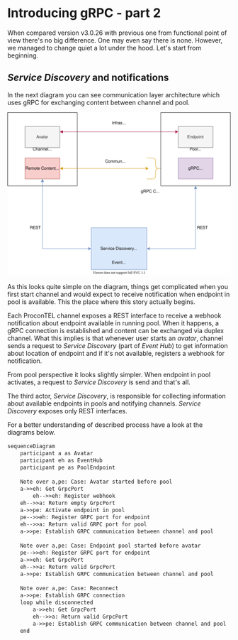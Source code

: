 # Introducing gRPC - part 2

When compared version v3.0.26 with previous one from functional point of view there's no big difference. One may even say there is none. However, we managed to change quiet a lot under the hood. Let's start from beginning.

## _Service Discovery_ and notifications 

In the next diagram you can see communication layer architecture which uses gRPC for exchanging content between channel and pool.

![gRPC communication layer mixed with WCF infrastructure calls](./assets/grpc_switch_concept.svg)

As this looks quite simple on the diagram, things get complicated when you first start channel and would expect to receive notification when endpoint in pool is available. This the place where this story actually begins.

Each ProconTEL channel exposes a REST interface to receive a webhook notification about endpoint available in running pool. When it happens, a gRPC connection is established and content can be exchanged via duplex channel. What this implies is that whenever user starts an _avatar_, channel sends a request to _Service Discovery_ (part of _Event Hub_) to get information about location of endpoint and if it's not available, registers a webhook for notification.

From pool perspective it looks slightly simpler. When endpoint in pool activates, a request to _Service Discovery_ is send and that's all.

The third actor, _Service Discovery_, is responsible for collecting information about available endpoints in pools and notifying channels.  _Service Discovery_ exposes only REST interfaces.

For a better understanding of described process have a look at the diagrams below.

```mermaid
sequenceDiagram
    participant a as Avatar
    participant eh as EventHub
    participant pe as PoolEndpoint
    
    Note over a,pe: Case: Avatar started before pool
    a->>eh: Get GrpcPort
        eh-->>eh: Register webhook
    eh-->>a: Return empty GrpcPort
    a->>pe: Activate endpoint in pool
    pe-->>eh: Register GRPC port for endpoint
    eh-->>a: Return valid GRPC port for pool
    a->>pe: Establish GRPC communication between channel and pool 

    Note over a,pe: Case: Endpoint pool started before avatar
    pe-->>eh: Register GRPC port for endpoint
    a->>eh: Get GrpcPort
    eh-->>a: Return valid GrpcPort
    a->>pe: Establish GRPC communication between channel and pool 

    Note over a,pe: Case: Reconnect
    a->>pe: Establish GRPC connection
    loop while disconnected
        a->>eh: Get GrpcPort
        eh-->>a: Return valid GrpcPort
        a->>pe: Establish GRPC communication between channel and pool 
    end
```